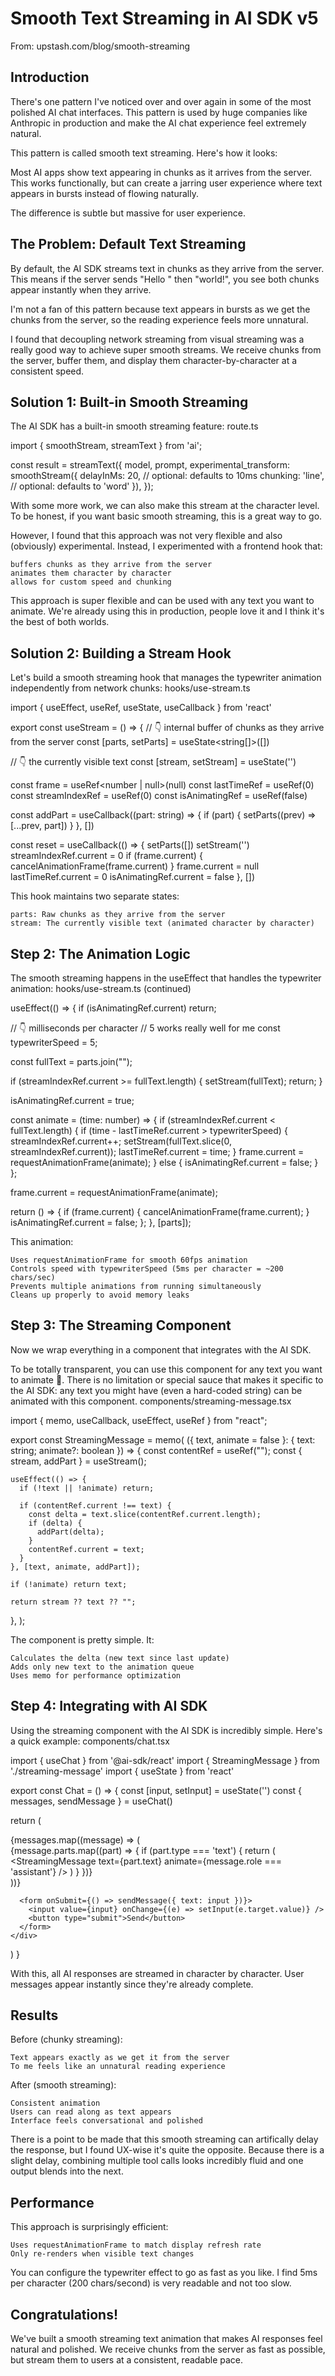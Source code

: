 # Smooth Text Streaming in AI SDK v5

From: upstash.com/blog/smooth-streaming

## Introduction

There's one pattern I've noticed over and over again in some of the most polished AI chat interfaces. This pattern is used by huge companies like Anthropic in production and make the AI chat experience feel extremely natural.

This pattern is called smooth text streaming. Here's how it looks:

Most AI apps show text appearing in chunks as it arrives from the server. This works functionally, but can create a jarring user experience where text appears in bursts instead of flowing naturally.

The difference is subtle but massive for user experience.

## The Problem: Default Text Streaming

By default, the AI SDK streams text in chunks as they arrive from the server. This means if the server sends "Hello " then "world!", you see both chunks appear instantly when they arrive.

I'm not a fan of this pattern because text appears in bursts as we get the chunks from the server, so the reading experience feels more unnatural.

I found that decoupling network streaming from visual streaming was a really good way to achieve super smooth streams. We receive chunks from the server, buffer them, and display them character-by-character at a consistent speed.

## Solution 1: Built-in Smooth Streaming

The AI SDK has a built-in smooth streaming feature:
route.ts

import { smoothStream, streamText } from 'ai';
 
const result = streamText({
  model,
  prompt,
  experimental_transform: smoothStream({
    delayInMs: 20, // optional: defaults to 10ms
    chunking: 'line', // optional: defaults to 'word'
  }),
});

With some more work, we can also make this stream at the character level. To be honest, if you want basic smooth streaming, this is a great way to go.

However, I found that this approach was not very flexible and also (obviously) experimental. Instead, I experimented with a frontend hook that:

    buffers chunks as they arrive from the server
    animates them character by character
    allows for custom speed and chunking

This approach is super flexible and can be used with any text you want to animate. We're already using this in production, people love it and I think it's the best of both worlds.

## Solution 2: Building a Stream Hook

Let's build a smooth streaming hook that manages the typewriter animation independently from network chunks:
hooks/use-stream.ts

import { useEffect, useRef, useState, useCallback } from 'react'
 
export const useStream = () => {
  // 👇 internal buffer of chunks as they arrive from the server
  const [parts, setParts] = useState<string[]>([])
 
  // 👇 the currently visible text
  const [stream, setStream] = useState('')
 
  const frame = useRef<number | null>(null)
  const lastTimeRef = useRef<number>(0)
  const streamIndexRef = useRef<number>(0)
  const isAnimatingRef = useRef(false)
 
  const addPart = useCallback((part: string) => {
    if (part) {
      setParts((prev) => [...prev, part])
    }
  }, [])
 
  const reset = useCallback(() => {
    setParts([])
    setStream('')
    streamIndexRef.current = 0
    if (frame.current) {
      cancelAnimationFrame(frame.current)
    }
    frame.current = null
    lastTimeRef.current = 0
    isAnimatingRef.current = false
  }, [])

This hook maintains two separate states:

    parts: Raw chunks as they arrive from the server
    stream: The currently visible text (animated character by character)

## Step 2: The Animation Logic

The smooth streaming happens in the useEffect that handles the typewriter animation:
hooks/use-stream.ts (continued)

useEffect(() => {
  if (isAnimatingRef.current) return;
 
  // 👇 milliseconds per character
  // 5 works really well for me
  const typewriterSpeed = 5;
 
  const fullText = parts.join("");
 
  if (streamIndexRef.current >= fullText.length) {
    setStream(fullText);
    return;
  }
 
  isAnimatingRef.current = true;
 
  const animate = (time: number) => {
    if (streamIndexRef.current < fullText.length) {
      if (time - lastTimeRef.current > typewriterSpeed) {
        streamIndexRef.current++;
        setStream(fullText.slice(0, streamIndexRef.current));
        lastTimeRef.current = time;
      }
      frame.current = requestAnimationFrame(animate);
    } else {
      isAnimatingRef.current = false;
    }
  };
 
  frame.current = requestAnimationFrame(animate);
 
  return () => {
    if (frame.current) {
      cancelAnimationFrame(frame.current);
    }
    isAnimatingRef.current = false;
  };
}, [parts]);

This animation:

    Uses requestAnimationFrame for smooth 60fps animation
    Controls speed with typewriterSpeed (5ms per character = ~200 chars/sec)
    Prevents multiple animations from running simultaneously
    Cleans up properly to avoid memory leaks

## Step 3: The Streaming Component

Now we wrap everything in a component that integrates with the AI SDK.

To be totally transparent, you can use this component for any text you want to animate 🗿. There is no limitation or special sauce that makes it specific to the AI SDK: any text you might have (even a hard-coded string) can be animated with this component.
components/streaming-message.tsx

import { memo, useCallback, useEffect, useRef } from "react";
 
export const StreamingMessage = memo(
  ({ text, animate = false }: { text: string; animate?: boolean }) => {
    const contentRef = useRef("");
    const { stream, addPart } = useStream();
 
    useEffect(() => {
      if (!text || !animate) return;
 
      if (contentRef.current !== text) {
        const delta = text.slice(contentRef.current.length);
        if (delta) {
          addPart(delta);
        }
        contentRef.current = text;
      }
    }, [text, animate, addPart]);
 
    if (!animate) return text;
 
    return stream ?? text ?? "";
  },
);

The component is pretty simple. It:

    Calculates the delta (new text since last update)
    Adds only new text to the animation queue
    Uses memo for performance optimization

## Step 4: Integrating with AI SDK

Using the streaming component with the AI SDK is incredibly simple. Here's a quick example:
components/chat.tsx

import { useChat } from '@ai-sdk/react'
import { StreamingMessage } from './streaming-message'
import { useState } from 'react'
 
export const Chat = () => {
  const [input, setInput] = useState('')
  const { messages, sendMessage } = useChat()
 
  return (
    <div>
      {messages.map((message) => (
        <div key={message.id}>
          {message.parts.map((part) => {
            if (part.type === 'text') {
              return (
                <StreamingMessage
                  text={part.text}
                  animate={message.role === 'assistant'}
                />
              )
            }
          })}
        </div>
      ))}
 
      <form onSubmit={() => sendMessage({ text: input })}>
        <input value={input} onChange={(e) => setInput(e.target.value)} />
        <button type="submit">Send</button>
      </form>
    </div>
  )
}

With this, all AI responses are streamed in character by character. User messages appear instantly since they're already complete.

## Results

Before (chunky streaming):

    Text appears exactly as we get it from the server
    To me feels like an unnatural reading experience

After (smooth streaming):

    Consistent animation
    Users can read along as text appears
    Interface feels conversational and polished

There is a point to be made that this smooth streaming can artifically delay the response, but I found UX-wise it's quite the opposite. Because there is a slight delay, combining multiple tool calls looks incredibly fluid and one output blends into the next.

## Performance

This approach is surprisingly efficient:

    Uses requestAnimationFrame to match display refresh rate
    Only re-renders when visible text changes

You can configure the typewriter effect to go as fast as you like. I find 5ms per character (200 chars/second) is very readable and not too slow.

## Congratulations!

We've built a smooth streaming text animation that makes AI responses feel natural and polished. We receive chunks from the server as fast as possible, but stream them to users at a consistent, readable pace.
